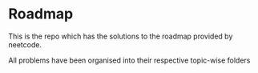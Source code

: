 
# Roadmap
This is the repo which has the solutions to the roadmap provided by neetcode.

All problems have been organised into their respective topic-wise folders
